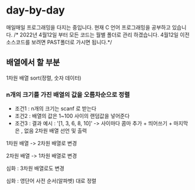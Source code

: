 # day-by-day
매일매일 프로그래밍을 다지는 중입니다.
현재 C 언어 프로그래밍을 공부하고 있습니다.
/* 2022년 4월12일 부터 모든 코드는 월별 폴더로 관리 하겠습니다. 4월12일 이전 소스코드를 보려면 PAST폴더로 가시면 됩니다.*/


## 배열에서 할 부분
1차원 배열 sort(정렬, 숫자 데이터)

### n개의 크기를 가진 배열의 값을 오름차순으로 정렬
- 조건1 : n개의 크기는 scanf 로 받는다
- 조건2 : 배열의 값은 1~100 사이의 랜덤값을 넣어준다
- 조건3 : 결과 예시 : '[1, 3, 6, 8, 10]' -> 사이마다 콤마 추가 + 띄어쓰기 + 마지막은 , 없음
2차원 배열 선언 및 출력

1차원 배열 -> 2차원 배열로 변경

2차원 배열 -> 1차원 배열로 변경

심화 : 3차원 배열로도 변경

심화 : 영단어 사전 순서(알파벳) 대로 정렬
